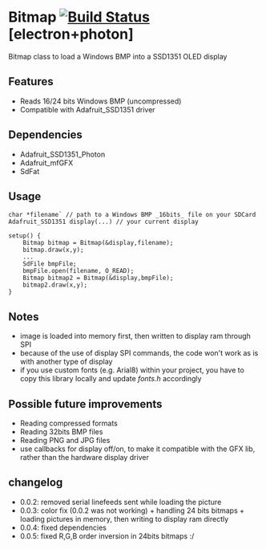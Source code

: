 # Bitmap [![Build Status](https://travis-ci.org/peergum/Bitmap.svg?branch=master)](https://travis-ci.org/peergum/Bitmap) [electron+photon]
Bitmap class to load a Windows BMP into a SSD1351 OLED display

## Features
* Reads 16/24 bits Windows BMP (uncompressed)
* Compatible with Adafruit_SSD1351 driver

## Dependencies
* Adafruit_SSD1351_Photon
* Adafruit_mfGFX
* SdFat

## Usage
```
char *filename` // path to a Windows BMP _16bits_ file on your SDCard
Adafruit_SSD1351 display(...) // your current display

setup() {
    Bitmap bitmap = Bitmap(&display,filename);
    bitmap.draw(x,y);
    ...
    SdFile bmpFile;
    bmpFile.open(filename, O_READ);
    Bitmap bitmap2 = Bitmap(&display,bmpFile);
    bitmap2.draw(x,y);
}
```

## Notes
* image is loaded into memory first, then written to display ram through SPI
* because of the use of display SPI commands, the code won't work as is with another type of display
* if you use custom fonts (e.g. Arial8) within your project, you have to copy this library locally and update _fonts.h_ accordingly

## Possible future improvements
* Reading compressed formats
* Reading 32bits BMP files
* Reading PNG and JPG files
* use callbacks for display off/on, to make it compatible with the GFX lib, rather than the hardware display driver

## changelog
* 0.0.2: removed serial linefeeds sent while loading the picture
* 0.0.3: color fix (0.0.2 was not working) + handling 24 bits bitmaps + loading pictures in memory, then writing to display ram directly
* 0.0.4: fixed dependencies
* 0.0.5: fixed R,G,B order inversion in 24bits bitmaps :/
